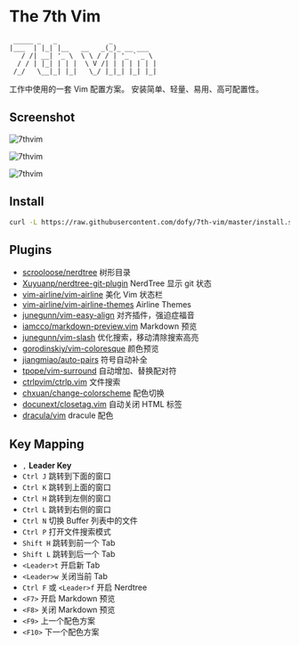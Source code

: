 # The 7th Vim

```
 _____ _   _             _           
|___  | |_| |__   __   _(_)_ __ ___  
   / /| __| '_ \  \ \ / / | '_ ` _ \ 
  / / | |_| | | |  \ V /| | | | | | |
 /_/   \__|_| |_|   \_/ |_|_| |_| |_|
```

工作中使用的一套 Vim 配置方案。 安装简单、轻量、易用、高可配置性。

## Screenshot

![7thvim][screen-shot-1]

![7thvim][screen-shot-2]

![7thvim][screen-shot-3]

## Install

```bash
curl -L https://raw.githubusercontent.com/dofy/7th-vim/master/install.sh | sh
```

## Plugins

  - [scrooloose/nerdtree][plug01] 树形目录
  - [Xuyuanp/nerdtree-git-plugin][plug02] NerdTree 显示 git 状态
  - [vim-airline/vim-airline][plug03] 美化 Vim 状态栏
  - [vim-airline/vim-airline-themes][plug04] Airline Themes
  - [junegunn/vim-easy-align][plug05] 对齐插件，强迫症福音
  - [iamcco/markdown-preview.vim][plug06] Markdown 预览
  - [junegunn/vim-slash][plug07] 优化搜索，移动清除搜索高亮
  - [gorodinskiy/vim-coloresque][plug08] 颜色预览
  - [jiangmiao/auto-pairs][plug09] 符号自动补全
  - [tpope/vim-surround][plug10] 自动增加、替换配对符
  - [ctrlpvim/ctrlp.vim][plug11] 文件搜索
  - [chxuan/change-colorscheme][plug12] 配色切换
  - [docunext/closetag.vim][plug13] 自动关闭 HTML 标签
  - [dracula/vim][plug14] dracule 配色

## Key Mapping

  - `,` **Leader Key**
  - `Ctrl J` 跳转到下面的窗口
  - `Ctrl K` 跳转到上面的窗口
  - `Ctrl H` 跳转到左侧的窗口
  - `Ctrl L` 跳转到右侧的窗口
  - `Ctrl N` 切换 Buffer 列表中的文件
  - `Ctrl P` 打开文件搜索模式
  - `Shift H` 跳转到前一个 Tab
  - `Shift L` 跳转到后一个 Tab
  - `<Leader>t` 开启新 Tab
  - `<Leader>w` 关闭当前 Tab
  - `Ctrl F` 或 `<Leader>f` 开启 Nerdtree
  - `<F7>` 开启 Markdown 预览
  - `<F8>` 关闭 Markdown 预览
  - `<F9>` 上一个配色方案
  - `<F10>` 下一个配色方案

[screen-shot-1]: https://user-images.githubusercontent.com/344197/34243545-3b92507e-e65c-11e7-8a26-2b763f4b291a.png
[screen-shot-2]: https://user-images.githubusercontent.com/344197/34251542-72916ee2-e67b-11e7-8932-f377b121b60b.png
[screen-shot-3]: https://user-images.githubusercontent.com/344197/34251767-1861bb24-e67c-11e7-8018-2942507de915.png
[plug01]: https://github.com/scrooloose/nerdtree
[plug02]: https://github.com/Xuyuanp/nerdtree-git-plugin
[plug03]: https://github.com/vim-airline/vim-airline
[plug04]: https://github.com/vim-airline/vim-airline-themes
[plug05]: https://github.com/junegunn/vim-easy-align
[plug06]: https://github.com/iamcco/markdown-preview.vim
[plug07]: https://github.com/junegunn/vim-slash
[plug08]: https://github.com/gorodinskiy/vim-coloresque
[plug09]: https://github.com/jiangmiao/auto-pairs
[plug10]: https://github.com/tpope/vim-surround
[plug11]: https://github.com/ctrlpvim/ctrlp.vim
[plug12]: https://github.com/chxuan/change-colorscheme
[plug13]: https://github.com/docunext/closetag.vim
[plug14]: https://github.com/dracula/vim
